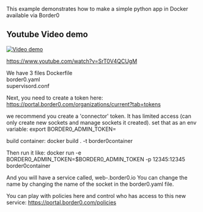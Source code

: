 This example demonstrates how to make a simple python app in Docker available via Border0

## Youtube Video demo
  [![Video demo](https://img.youtube.com/vi/SrT0V4QCUgM/0.jpg)](https://www.youtube.com/watch?v=SrT0V4QCUgM "video demo python docker")
  
  https://www.youtube.com/watch?v=SrT0V4QCUgM
  
We have 3 files
Dockerfile       
border0.yaml     
supervisord.conf

Next, you need to create a token here: https://portal.border0.com/organizations/current?tab=tokens

we recommend you create a 'connector' token. It has limited access (can only create new sockets and manage sockets it created).
set that as an env variable: 
export BORDER0_ADMIN_TOKEN=<YOUR token here>

build container:
docker build . -t border0container

Then run it like:
docker run -e BORDER0_ADMIN_TOKEN=$BORDER0_ADMIN_TOKEN -p 12345:12345  border0container

And you will have a service called, web-<ORGNAME>.border0.io 
You can change the name by changing the name of the socket in the border0.yaml file.

You can play with policies here and control who has access to this new service:
https://portal.border0.com/policies
  

  
